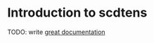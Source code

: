 # Introduction to scdtens

TODO: write [great documentation](http://jacobian.org/writing/what-to-write/)
